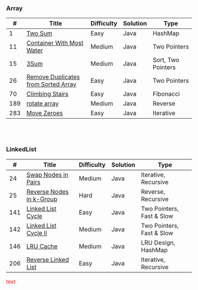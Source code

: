 ### Array
| # | Title | Difficulty | Solution | Type |
|---| ----- | ---------- | -------- | ---- |
| 1 | [Two Sum](https://github.com/HackBL/Leetcode/blob/main/Array/1.%20Two%20Sum) | Easy | Java | HashMap |
| 11 | [Container With Most Water](https://github.com/HackBL/Leetcode/tree/main/Array/11.%20Container%20With%20Most%20Water) | Medium | Java | Two Pointers |
| 15 | [3Sum](https://github.com/HackBL/Leetcode/tree/main/Array/15.%203Sum) | Medium | Java | Sort, Two Pointers |
| 26 | [Remove Duplicates from Sorted Array](https://github.com/HackBL/Leetcode/tree/main/Array/26.%20Remove%20Duplicates%20from%20Sorted%20Array) | Easy | Java | Two Pointers |
| 70 | [Climbing Stairs](https://github.com/HackBL/Leetcode/tree/main/Array/70.%20Climbing%20Stairs) | Easy | Java | Fibonacci |
| 189 | [rotate array](https://github.com/HackBL/Leetcode/tree/main/Array/189.%20rotate%20array) | Medium | Java | Reverse |
| 283 | [Move Zeroes](https://github.com/HackBL/Leetcode/tree/main/Array/283.%20Move%20Zeros) | Easy | Java | Iterative |

<br /><br />
### LinkedList
| # | Title | Difficulty | Solution | Type |
|---| ----- | ---------- | -------- | ---- |
| 24 | [Swap Nodes in Pairs](https://github.com/HackBL/Leetcode/tree/main/LinkedList/24.%20Swap%20Nodes%20in%20Pairs) | Medium | Java | Iterative, Recursive |
| 25 | [Reverse Nodes in k-Group](https://github.com/HackBL/Leetcode/tree/main/LinkedList/25.%20Reverse%20Nodes%20in%20k-Group) | Hard | Java | Reverse, Recursive |
| 141 | [Linked List Cycle](https://github.com/HackBL/Leetcode/blob/main/LinkedList/141.%20Linked%20List%20Cycle/README.md) | Easy | Java | Two Pointers, Fast & Slow |
| 142 | [Linked List Cycle II](https://github.com/HackBL/Leetcode/tree/main/LinkedList/142.%20Linked%20List%20Cycle%20II) | Medium | Java | Two Pointers, Fast & Slow |
| 146 | [LRU Cache](https://github.com/HackBL/Leetcode/tree/main/LinkedList/146.%20LRU%20cache) | Medium | Java | LRU Design, HashMap |
| 206 | [Reverse Linked List](https://github.com/HackBL/Leetcode/tree/main/LinkedList/206.%20Reverse%20Linked%20List) | Easy | Java | Iterative, Recursive |


<span style="color: red;">text</span>

